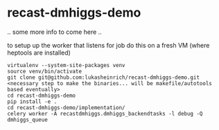 # recast-dmhiggs-demo

.. some more info to come here ..

to setup up the worker that listens for job do this on a fresh VM (where heptools are installed)

    virtualenv --system-site-packages venv
    source venv/bin/activate
    git clone git@github.com:lukasheinrich/recast-dmhiggs-demo.git
    <necessary step to make the binaries... will be makefile/autotools based eventually>
    cd recast-dmhiggs-demo
    pip install -e .
    cd recast-dmhiggs-demo/implementation/
    celery worker -A recastdmhiggs.dmhiggs_backendtasks -l debug -Q dmhiggs_queue
